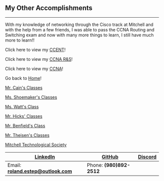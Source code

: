 ## My Other Accomplishments
------------------------------

With my knowledge of networking through the Cisco track at Mitchell and with the help from a few friends, I was able to pass the CCNA Routing and Switching exam and now with many more things to learn, I still have much more to learn!!

Click here to view my [CCENT](CCENT.png)!

Click here to view my [CCNA R&S](CCNA_R&S.png)!

Click here to view my [CCNA](CCNA.png)!

Go back to [Home](https://rcestep.github.io)!

[Mr. Cain's Classes](https://rcestep.github.io/mrcainclass/mrcainclass.html)

[Ms. Shoemaker's Classes](https://rcestep.github.io/msshoemakerclass/msshoemakerclass.html)

[Ms. Watt's Class](https://rcestep.github.io/mswattclass/mswattclass.html)

[Mr. Hicks' Classes](https://rcestep.github.io/mrhicksclass/mrhicksclass.html)

[Mr. Benfield's Class](https://rcestep.github.io/mrbenfieldclass/mrbenfieldclass.html)

[Mr. Theisen's Classes](https://rcestep.github.io/mrtheisenclass/mrtheisenclass.html)

[Mitchell Technological Society](https://rcestep.github.io/mts/mts.html)

[LinkedIn](https://linkedin.com/in/roland-c-estep) | [GitHub](https://github.com/rcestep) | [Discord](https://discordhub.com/profile/532348150019522580)
-------------------------------------------------- | ------------------------------------ | ------------------------------------------------------------
Email: **roland.estep@outlook.com**                | Phone: **(980)892-2512**             |

